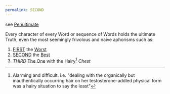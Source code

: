 ```yaml
---
permalink: SECOND
---
```


see [Penultimate](Penultimate.md)

Every character of every Word or sequence of Words holds the ultimate Truth, even the most seemingly frivolous and naive aphorisms such as:

1. [FIRST](FIRST.md) the [Worst](Worst.md)
1. [SECOND](SECOND.md) the [Best](Best.md)
1. *THIRD* [The One](../../PLANS/The%20One.md) with the Hairy[^Hair] *Chest*

[^Hair]: Alarming and difficult. i.e. "dealing with the organically but inauthentically occurring hair on her testosterone-addled physical form was a hairy situation to say the least[^Least]"

[^Least]: See [Worst](Worst.md)
